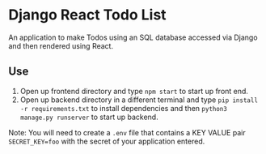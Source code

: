 # Django React Todo List #

An application to make Todos using an SQL database accessed via Django and then rendered using React.

## Use ##

1. Open up frontend directory and type `npm start` to start up front end.
2. Open up backend directory in a different terminal and type `pip install -r requirements.txt` to install dependencies and then `python3 manage.py runserver` to start up backend.

Note: You will need to create a `.env` file that contains a KEY VALUE pair `SECRET_KEY=foo` with the secret of your application entered.

